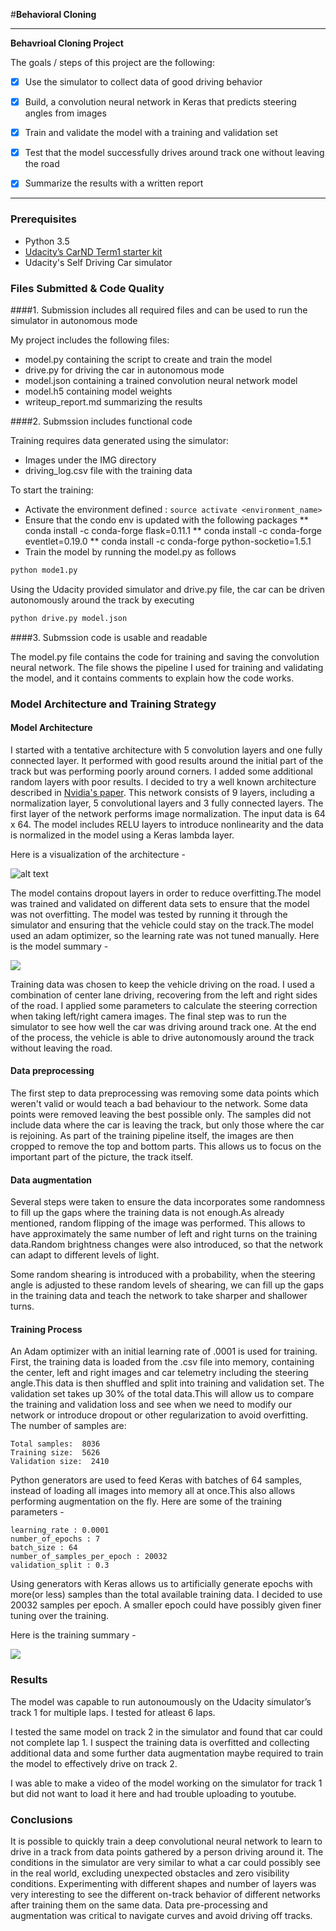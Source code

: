 #**Behavioral Cloning** 

---

**Behavrioal Cloning Project**

The goals / steps of this project are the following:
* [x]  Use the simulator to collect data of good driving behavior
* [x]  Build, a convolution neural network in Keras that predicts steering angles from images
* [x]  Train and validate the model with a training and validation set
* [x]  Test that the model successfully drives around track one without leaving the road
* [x]  Summarize the results with a written report


[//]: # (Image References)

[image1]: ./examples/model.png "Model Visualization"

---
### Prerequisites
* Python 3.5
* [Udacity’s  CarND Term1 starter kit](https://github.com/udacity/CarND-Term1-Starter-Kit/blob/master/README.md)
* Udacity's Self Driving Car simulator


### Files Submitted & Code Quality

####1. Submission includes all required files and can be used to run the simulator in autonomous mode

My project includes the following files:
* model.py containing the script to create and train the model
* drive.py for driving the car in autonomous mode
* model.json containing a trained convolution neural network model
* model.h5 containing model weights
* writeup_report.md summarizing the results

####2. Submssion includes functional code

Training requires data generated using the simulator:
- Images under the IMG directory
- driving_log.csv file with the training data

To start the training:
* Activate the environment defined : `source activate <environment_name>`
* Ensure that the condo env is updated with the following packages
** conda install -c conda-forge flask=0.11.1
** conda install -c conda-forge eventlet=0.19.0
** conda install -c conda-forge python-socketio=1.5.1
* Train the model by running the model.py as follows
```sh
python mode1.py
```
Using the Udacity provided simulator and drive.py file, the car can be driven autonomously around the track by executing 
```sh
python drive.py model.json
```

####3. Submssion code is usable and readable

The model.py file contains the code for training and saving the convolution neural network. The file shows the pipeline I used for training and validating the model, and it contains comments to explain how the code works.

### Model Architecture and Training Strategy

#### Model Architecture

I started with a tentative architecture with 5 convolution layers and one fully connected layer. It performed with good results around the initial part of the track but was performing poorly around corners. I added some additional random layers with poor results. I decided to try a well known architecture described in [Nvidia's paper](http://images.nvidia.com/content/tegra/automotive/images/2016/solutions/pdf/end-to-end-dl-using-px.pdf). This network consists of 9 layers, including a normalization layer, 5 convolutional layers and 3 fully connected layers. The first layer of the network performs image normalization. The input data is 64 x 64. The model includes RELU layers to introduce nonlinearity and the data is normalized in the model using a Keras lambda layer.

Here is a visualization of the architecture - 

![alt text][image1]

The model contains dropout layers in order to reduce overfitting.The model was trained and validated on different data sets to ensure that the model was not overfitting. The model was tested by running it through the simulator and ensuring that the vehicle could stay on the track.The model used an adam optimizer, so the learning rate was not tuned manually. Here is the model summary - 

![](./examples/model_summary.png)

Training data was chosen to keep the vehicle driving on the road. I used a combination of center lane driving, recovering from the left and right sides of the road. I applied some parameters to calculate the steering correction when taking left/right camera images. The final step was to run the simulator to see how well the car was driving around track one. At the end of the process, the vehicle is able to drive autonomously around the track without leaving the road.

#### Data preprocessing

The first step to data preprocessing was removing some data points which weren't valid or would teach a bad behaviour to the network. Some data points were removed leaving the best possible only. The samples did not include data where the car is leaving the track, but only those where the car is rejoining. As part of the training pipeline itself, the images are then cropped to remove the top and bottom parts. This allows us to focus on the important part of the picture, the track itself.

#### Data augmentation

Several steps were taken to ensure the data incorporates some randomness to fill up the gaps where the training data is not enough.As already mentioned, random flipping of the image was performed. This allows to have approximately the same number of left and right turns on the training data.Random brightness changes were also introduced, so that the network can adapt to different levels of light.

Some random shearing is introduced with a probability, when the steering angle is adjusted to these random levels of shearing, we can fill up the gaps in the training data and teach the network to take sharper and shallower turns.

#### Training Process

An Adam optimizer with an initial learning rate of .0001 is used for training. First, the training data is loaded from the .csv file into memory, containing the center, left and right images and car telemetry including the steering angle.This data is then shuffled and split into training and validation set. The validation set takes up 30% of the total data.This will allow us to compare the training and validation loss and see when we need to modify our network or introduce dropout or other regularization to avoid overfitting. 
The number of samples are:

```
Total samples:  8036
Training size:  5626
Validation size:  2410
```

Python generators are used to feed Keras with batches of 64 samples, instead of loading all images into memory all at once.This also allows performing augmentation on the fly. Here are some of the training parameters -
```
learning_rate : 0.0001
number_of_epochs : 7
batch_size : 64
number_of_samples_per_epoch : 20032
validation_split : 0.3
```

Using generators with Keras allows us to artificially generate epochs with more(or less) samples than the total available training data. I decided to use 20032 samples per epoch. A smaller epoch could have possibly given finer tuning over the training.

Here is the training summary -

![](./examples/training_summary.png)

### Results

The model was capable to run autonoumously on the Udacity simulator’s track 1 for multiple laps. I tested for atleast 6 laps. 

I tested the same model on track 2 in the simulator and found that car could not complete lap 1. I suspect the training data is overfitted and collecting additional data and some further data augmentation maybe required to train the model to effectively drive on track 2.

I was able to make a video of the model working on the simulator for track 1 but did not want to load it here and had trouble uploading to youtube.

### Conclusions

It is possible to quickly train a deep convolutional neural network to learn to drive in a track from data points gathered by a person driving around it. The conditions in the simulator are very similar to what a car could possibly see in the real world, excluding unexpected obstacles and zero visibility conditions. Experimenting with different shapes and number of layers was very interesting to see the different on-track behavior of different networks after training them on the same data. Data pre-processing and augmentation was critical to navigate curves and avoid driving off tracks.  


